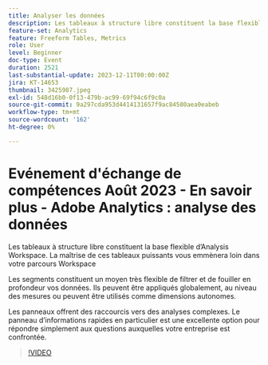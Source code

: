 ```yaml
---
title: Analyser les données
description: Les tableaux à structure libre constituent la base flexible d’Analysis Workspace. La maîtrise de ces tableaux puissants vous emmènera loin dans votre parcours Workspace. Les segments sont une méthode très souple pour filtrer et creuser en profondeur vos données. Ils peuvent être appliqués globalement, au niveau des mesures, ou peuvent être utilisés comme dimensions autonomes. Les panneaux offrent des raccourcis vers des analyses complexes. Le panneau d’informations rapides en particulier est une excellente option pour répondre simplement aux questions auxquelles votre entreprise est confrontée.
feature-set: Analytics
feature: Freeform Tables, Metrics
role: User
level: Beginner
doc-type: Event
duration: 2521
last-substantial-update: 2023-12-11T00:00:00Z
jira: KT-14653
thumbnail: 3425987.jpeg
exl-id: 548d16b0-0f13-479b-ac99-69f94c6f9c0a
source-git-commit: 9a297cda953d4414131657f9ac84580aea0eabeb
workflow-type: tm+mt
source-wordcount: '162'
ht-degree: 0%

---
```


# Evénement d&#39;échange de compétences Août 2023 - En savoir plus - Adobe Analytics : analyse des données

Les tableaux à structure libre constituent la base flexible d’Analysis Workspace. La maîtrise de ces tableaux puissants vous emmènera loin dans votre parcours Workspace

Les segments constituent un moyen très flexible de filtrer et de fouiller en profondeur vos données. Ils peuvent être appliqués globalement, au niveau des mesures ou peuvent être utilisés comme dimensions autonomes.

Les panneaux offrent des raccourcis vers des analyses complexes. Le panneau d’informations rapides en particulier est une excellente option pour répondre simplement aux questions auxquelles votre entreprise est confrontée.

>[!VIDEO](https://video.tv.adobe.com/v/3425987/?learn=on)
